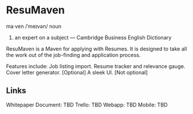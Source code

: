 # ResuMaven

ma‧ven /ˈmeɪvən/ noun
1. an expert on a subject
— Cambridge Business English Dictionary

ResuMaven is a Maven for applying with Resumes. It is designed to take all
the work out of the job-finding and application process.

Features include:
Job listing import.
Resume tracker and relevance gauge.
Cover letter generator. [Optional]
A sleek UI. [Not optional]

## Links

Whitepaper Document: TBD
Trello: TBD
Webapp: TBD
Mobile: TBD
